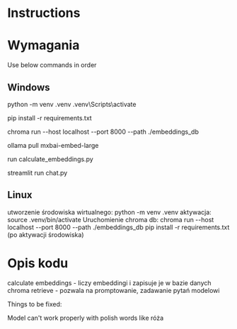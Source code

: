 # Instructions

# Wymagania

Use below commands in order

## Windows

python -m venv .venv
.venv\Scripts\activate

pip install -r requirements.txt

chroma run --host localhost --port 8000 --path ./embeddings_db

ollama pull mxbai-embed-large

run calculate_embeddings.py

streamlit run chat.py

## Linux

utworzenie środowiska wirtualnego:
python -m venv .venv
aktywacja:
source .venv/bin/activate
Uruchomienie chroma db:
chroma run --host localhost --port 8000 --path ./embeddings_db
pip install -r requirements.txt
(po aktywacji środowiska)

# Opis kodu

calculate embeddings - liczy embeddingi i zapisuje je w bazie danych chroma
retrieve - pozwala na promptowanie, zadawanie pytań modelowi

Things to be fixed:

Model can't work properly with polish words like róża
